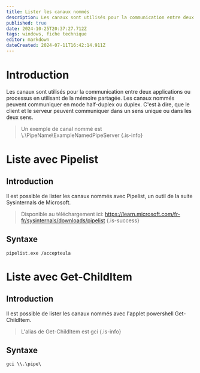 ```yaml
---
title: Lister les canaux nommés
description: Les canaux sont utilisés pour la communication entre deux applications ou processus en utilisant de la mémoire partagée.
published: true
date: 2024-10-25T20:37:27.712Z
tags: windows, fiche technique
editor: markdown
dateCreated: 2024-07-11T16:42:14.911Z
---
```


# Introduction

Les canaux sont utilisés pour la communication entre deux applications ou processus en utilisant de la mémoire partagée. Les canaux nommés peuvent communiquer en mode half-duplex ou duplex. C'est à dire, que le client et le serveur peuvent communiquer dans un sens unique ou dans les deux sens.

> Un exemple de canal nommé est \\.\PipeName\\ExampleNamedPipeServer
> {.is-info}

# Liste avec Pipelist

## Introduction

Il est possible de lister les canaux nommés avec Pipelist, un outil de la suite Sysinternals de Microsoft.

> Disponible au téléchargement ici: https://learn.microsoft.com/fr-fr/sysinternals/downloads/pipelist
> {.is-success}

## Syntaxe

`pipelist.exe /accepteula`

# Liste avec Get-ChildItem

## Introduction

Il est possible de lister les canaux nommés avec l'applet powershell Get-ChildItem.

> L'alias de Get-ChildItem est gci
> {.is-info}

## Syntaxe

`gci \\.\pipe\`
